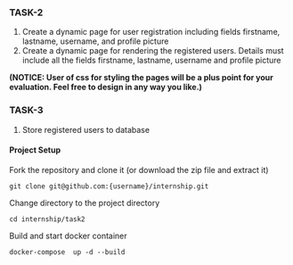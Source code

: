 ### TASK-2

1. Create a dynamic page for user registration including fields firstname, lastname, username, and profile picture
2. Create a dynamic page for rendering the registered users. Details must include all the fields firstname, lastname, username and profile picture

**(NOTICE: User of css for styling the pages will be a plus point for your evaluation. Feel free to design in any way you like.)**

### TASK-3

1. Store registered users to database

#### **Project Setup**

Fork the repository and clone it (or download the zip file and extract it)

    git clone git@github.com:{username}/internship.git

Change directory to the project directory

    cd internship/task2

Build and start docker container

    docker-compose  up -d --build

